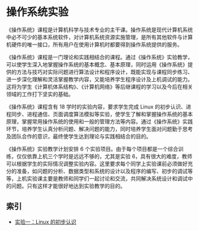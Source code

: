 # 操作系统实验

《操作系统》课程是计算机科学与技术专业的主干课。操作系统是现代计算机系统中必不可少的基本系统软件，对计算机系统资源实施管理，是所有其他软件与计算机硬件的唯一接口，所有用户在使用计算机时都要得到操作系统提供的服务。

《操作系统》课程是一门理论和实践相结合的课程。通过《操作系统》实验教学，可以使学生深入地掌握操作系统的基本概念、基本原理，同时运用《操作系统》提供的方法与技巧对实际问题进行算法设计和程序设计，既能实现与课程同步练习、进一步深化理解和灵活掌握教学内容，又能培养学生程序设计及上机调试的能力。这将为学生《计算机体系结构》、《计算机网络》等后继课程的学习以及今后在相关领域的工作打下坚实的基础。

《操作系统》课程含有 18 学时的实验内容，要求学生完成 Linux 的初步认识、进程同步、进程通信、页面调度算法模拟等实验，使学生了解和掌握操作系统的基本原理，掌握常用操作系统的使用和一般的管理方法等内容。通过《操作系统》实践环节，培养学生认真分析问题、解决问题的能力，同时培养学生面对问题勤于思考及团队合作的意识，最终使学生达到理论与实践相结合的目的。

《操作系统》实验教学计划安排 6 个实验项目。由于每个项目都是一个综合训练，仅仅依靠上机三个学时是远远不够的，尤其是实验 6，具有很大的难度，教师可以根据学生的实际情况调整实验内容。这里要求每个同学上实验课前必须做好充分的准备，如问题的分析、数据类型和系统的设计以及程序的编写、初步的调试等等，上机实验课主要是教师和同学们一起讨论和交流，共同解决系统设计和调试中的问题。只有这样才能很好地达到实验教学的目的。

## 索引

- [实验一：Linux 的初步认识](./01)
